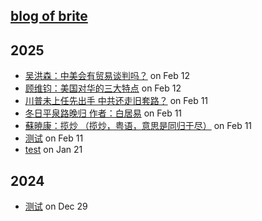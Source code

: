 ## [blog of brite](https://briteming.github.io/nb)
## 2025
- [ 吴洪森：中美会有贸易谈判吗？](https://github.com/briteming/nb/issues/8) on Feb 12
- [ 顾维钧：美国对华的三大特点](https://github.com/briteming/nb/issues/7) on Feb 12
- [ 川普未上任先出手 中共还走旧套路？](https://github.com/briteming/nb/issues/6) on Feb 11
- [ 冬日平泉路晚归 作者：白居易](https://github.com/briteming/nb/issues/5) on Feb 11
- [ 蘇暁康：揽炒 （揽炒，粤语，意思是同归于尽）](https://github.com/briteming/nb/issues/4) on Feb 11
- [ 测试](https://github.com/briteming/nb/issues/3) on Feb 11
- [ test](https://github.com/briteming/nb/issues/2) on Jan 21
## 2024
- [ 测试](https://github.com/briteming/nb/issues/1) on Dec 29
